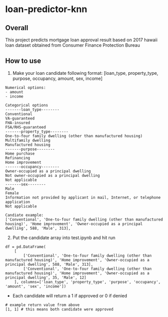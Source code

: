 # loan-predictor-knn

## Overall
This project predicts mortgage loan approval result based on 2017 hawaii loan dataset obtained from Consumer Finance Protection Bureau

## How to use
1. Make your loan candidate following format:
[loan_type, property_type, purpose, occupancy, amount, sex, income]
```
Numerical options:
- amount
- income

Categorical options
-------loan_type--------
Conventional       
VA-guaranteed      
FHA-insured        
FSA/RHS-guaranteed 
-------property_type--------
One-to-four family dwelling (other than manufactured housing)    
Multifamily dwelling                                              
Manufactured housing                                                
-------purpose--------
Home purchase      
Refinancing        
Home improvement 
-------occupancy--------
Owner-occupied as a principal dwelling       
Not owner-occupied as a principal dwelling 
Not applicable                             
-------sex--------
Male                                                                                 
Female                                                                               
Information not provided by applicant in mail, Internet, or telephone application     
Not applicable

Candiate example:
['Conventional', 'One-to-four family dwelling (other than manufactured housing)', 'Home improvement', 'Owner-occupied as a principal dwelling', 588, 'Male', 313],
```

2. Put the candidate array into test.ipynb and hit run
```
df = pd.DataFrame(
    [
        ['Conventional', 'One-to-four family dwelling (other than manufactured housing)', 'Home improvement', 'Owner-occupied as a principal dwelling', 588, 'Male', 313],
        ['Conventional', 'One-to-four family dwelling (other than manufactured housing)', 'Home improvement', 'Owner-occupied as a principal dwelling', 35, 'Male', 12]
    ], columns=['loan_type', 'property_type', 'purpose', 'occupancy', 'amount', 'sex', 'income'])
```
- Each candidate will return a 1 if approved or 0 if denied
```
# example return value from above
[1, 1] # this means both candidate were approved
```